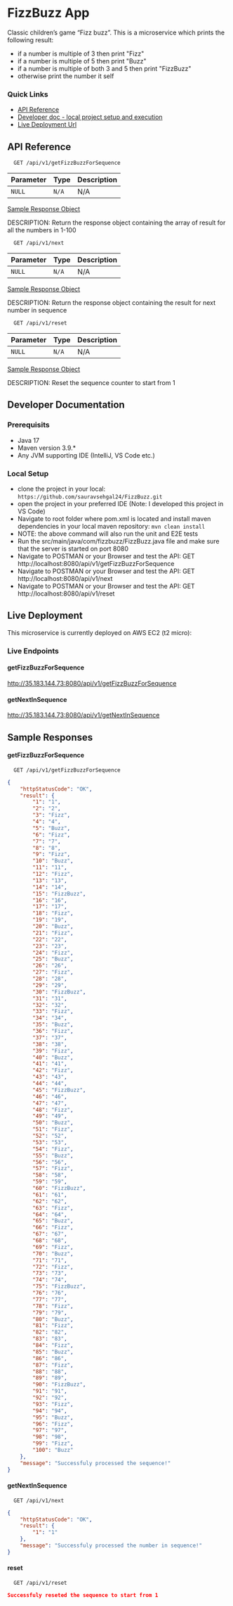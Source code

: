 
# FizzBuzz App

Classic children’s game “Fizz buzz”. This is a microservice which prints the following result:

- if a number is multiple of 3 then print "Fizz"
- if a number is multiple of 5 then print "Buzz"
- if a number is multiple of both 3 and 5 then print "FizzBuzz"
- otherwise print the number it self

### Quick Links

- [API Reference](#API-Reference)
- [Developer doc - local project setup and execution](#Developer-Documentation)
- [Live Deployment Url](#Live-Deployment)

## API Reference

```http
  GET /api/v1/getFizzBuzzForSequence
```

| Parameter | Type     | Description                |
| :-------- | :------- | :------------------------- |
| `NULL`    | `N/A`    | N/A                        |

[Sample Response Object](#getFizzBuzzForSequence)

DESCRIPTION: Return the response object containing the array of result for all the numbers in 1-100 


```http
  GET /api/v1/next
```

| Parameter | Type     | Description                |
| :-------- | :------- | :------------------------- |
| `NULL`    | `N/A`    | N/A                        |

[Sample Response Object](#getNextInSequence)

DESCRIPTION: Return the response object containing the result for next number in sequence


```http
  GET /api/v1/reset
```

| Parameter | Type     | Description                |
| :-------- | :------- | :------------------------- |
| `NULL`    | `N/A`    | N/A                        |

[Sample Response Object](#reset)

DESCRIPTION: Reset the sequence counter to start from 1


## Developer Documentation

### Prerequisits
- Java 17
- Maven version 3.9.*
- Any JVM supporting IDE (IntelliJ, VS Code etc.)

### Local Setup
- clone the project in your local: ```https://github.com/sauravsehgal24/FizzBuzz.git```
- open the project in your preferred IDE (Note: I developed this project in VS Code)
- Navigate to root folder where pom.xml is located and install maven dependencies in your local maven repository: ```mvn clean install```
- NOTE: the above command will also run the unit and E2E tests
- Run the src/main/java/com/fizzbuzz/FizzBuzz.java file and make sure that the server is started on port 8080
- Navigate to POSTMAN or your Browser and test the API: GET http://localhost:8080/api/v1/getFizzBuzzForSequence
- Navigate to POSTMAN or your Browser and test the API: GET http://localhost:8080/api/v1/next
- Navigate to POSTMAN or your Browser and test the API: GET http://localhost:8080/api/v1/reset


## Live Deployment

This microservice is currently deployed on AWS EC2 (t2 micro):

### Live Endpoints

#### getFizzBuzzForSequence

http://35.183.144.73:8080/api/v1/getFizzBuzzForSequence

#### getNextInSequence

http://35.183.144.73:8080/api/v1/getNextInSequence




## Sample Responses

#### getFizzBuzzForSequence

```http
  GET /api/v1/getFizzBuzzForSequence
```

```json
{
    "httpStatusCode": "OK",
    "result": {
        "1": "1",
        "2": "2",
        "3": "Fizz",
        "4": "4",
        "5": "Buzz",
        "6": "Fizz",
        "7": "7",
        "8": "8",
        "9": "Fizz",
        "10": "Buzz",
        "11": "11",
        "12": "Fizz",
        "13": "13",
        "14": "14",
        "15": "FizzBuzz",
        "16": "16",
        "17": "17",
        "18": "Fizz",
        "19": "19",
        "20": "Buzz",
        "21": "Fizz",
        "22": "22",
        "23": "23",
        "24": "Fizz",
        "25": "Buzz",
        "26": "26",
        "27": "Fizz",
        "28": "28",
        "29": "29",
        "30": "FizzBuzz",
        "31": "31",
        "32": "32",
        "33": "Fizz",
        "34": "34",
        "35": "Buzz",
        "36": "Fizz",
        "37": "37",
        "38": "38",
        "39": "Fizz",
        "40": "Buzz",
        "41": "41",
        "42": "Fizz",
        "43": "43",
        "44": "44",
        "45": "FizzBuzz",
        "46": "46",
        "47": "47",
        "48": "Fizz",
        "49": "49",
        "50": "Buzz",
        "51": "Fizz",
        "52": "52",
        "53": "53",
        "54": "Fizz",
        "55": "Buzz",
        "56": "56",
        "57": "Fizz",
        "58": "58",
        "59": "59",
        "60": "FizzBuzz",
        "61": "61",
        "62": "62",
        "63": "Fizz",
        "64": "64",
        "65": "Buzz",
        "66": "Fizz",
        "67": "67",
        "68": "68",
        "69": "Fizz",
        "70": "Buzz",
        "71": "71",
        "72": "Fizz",
        "73": "73",
        "74": "74",
        "75": "FizzBuzz",
        "76": "76",
        "77": "77",
        "78": "Fizz",
        "79": "79",
        "80": "Buzz",
        "81": "Fizz",
        "82": "82",
        "83": "83",
        "84": "Fizz",
        "85": "Buzz",
        "86": "86",
        "87": "Fizz",
        "88": "88",
        "89": "89",
        "90": "FizzBuzz",
        "91": "91",
        "92": "92",
        "93": "Fizz",
        "94": "94",
        "95": "Buzz",
        "96": "Fizz",
        "97": "97",
        "98": "98",
        "99": "Fizz",
        "100": "Buzz"
    },
    "message": "Successfuly processed the sequence!"
}
```

#### getNextInSequence

```http
  GET /api/v1/next
```

```json 
{
    "httpStatusCode": "OK",
    "result": {
        "1": "1"
    },
    "message": "Successfuly processed the number in sequence!"
}
```

#### reset

```http
  GET /api/v1/reset
```

```json 
Successfuly reseted the sequence to start from 1
```